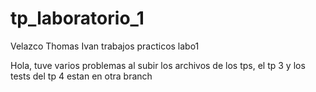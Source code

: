 # tp_laboratorio_1
Velazco Thomas Ivan trabajos practicos labo1


Hola, tuve varios problemas al subir los archivos de los tps, el tp 3 y los tests del tp 4 estan en otra branch
